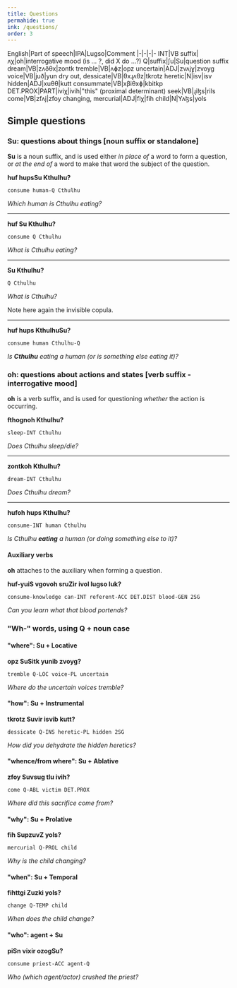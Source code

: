 ```yaml
---
title: Questions
permahide: true
ink: /questions/
order: 3
---
```


English|Part of speech|IPA|Lugso|Comment
|-|-|-|-
INT|VB suffix|ʌχ|oh|interrogative mood (is ... ?, did X do ...?)
Q|suffix|ʃu|Su|question suffix
dream|VB|zʌðθx|zontk
tremble|VB|ʌɸz|opz
uncertain|ADJ|zvʌjɣ|zvoyg
voice|VB|juð|yun
dry out, dessicate|VB|θxɻʌθz|tkrotz
heretic|N|isv|isv
hidden|ADJ|xuθθ|kutt
consummate|VB|xβiθxɸ|kbitkp
DET.PROX|PART|iviχ|ivih|"this" (proximal determinant)
seek|VB|ɻiɮs|rils
come|VB|zfʌj|zfoy
changing, mercurial|ADJ|fiχ|fih
child|N|Yʌɮs|yols

## Simple questions

### Su: questions about things [noun suffix or standalone]

**Su** is a noun suffix, and is used either _in place of_ a word to form a question, or _at the end of_ a word to make that word the subject of the question.

**huf hupsSu Kthulhu?**

`consume human-Q Cthulhu`

_Which human is Cthulhu eating?_

---

**huf Su Kthulhu?**

`consume Q Cthulhu`

_What is Cthulhu eating?_

---

**Su Kthulhu?**

`Q Cthulhu`

_What is Cthulhu?_

Note here again the invisible copula.

---

**huf hups KthulhuSu?**

`consume human Cthulhu-Q`

_Is **Cthulhu** eating a human (or is something else eating it)?_

### oh: questions about actions and states [verb suffix - interrogative mood]

**oh** is a verb suffix, and is used for questioning _whether_ the action is occurring.

**fthognoh Kthulhu?**

`sleep-INT Cthulhu`

_Does Cthulhu sleep/die?_

---

**zontkoh Kthulhu?**

`dream-INT Cthulhu`

_Does Cthulhu dream?_

---

**hufoh hups Kthulhu?**

`consume-INT human Cthulhu`

_Is Cthulhu **eating** a human (or doing something else to it)?_

#### Auxiliary verbs

**oh** attaches to the auxiliary when forming a question.

**huf-yuiS vgovoh sruZir ivol lugso luk?**

`consume-knowledge can-INT referent-ACC DET.DIST blood-GEN 2SG`

_Can you learn what that blood portends?_

### "Wh-" words, using Q + noun case

#### "where": Su + Locative

**opz SuSitk yunib zvoyg?**

`tremble Q-LOC voice-PL uncertain`

_Where do the uncertain voices tremble?_

#### "how": Su + Instrumental

**tkrotz Suvir isvib kutt?**

`dessicate Q-INS heretic-PL hidden 2SG`

_How did you dehydrate the hidden heretics?_

#### "whence/from where": Su + Ablative

**zfoy Suvsug tlu ivih?**

`come Q-ABL victim DET.PROX`

_Where did this sacrifice come from?_

#### "why": Su + Prolative

**fih SupzuvZ yols?**

`mercurial Q-PROL child`

_Why is the child changing?_

#### "when": Su + Temporal

**fihttgi Zuzki yols?**

`change Q-TEMP child`

_When does the child change?_

#### "who": agent + Su

**piSn vixir ozogSu?**

`consume priest-ACC agent-Q`

_Who (which agent/actor) crushed the priest?_

